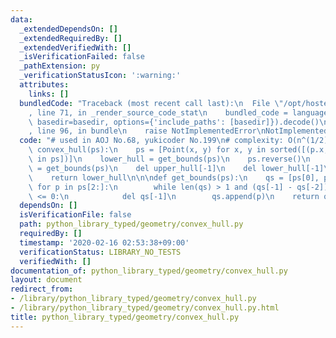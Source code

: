 ```yaml
---
data:
  _extendedDependsOn: []
  _extendedRequiredBy: []
  _extendedVerifiedWith: []
  _isVerificationFailed: false
  _pathExtension: py
  _verificationStatusIcon: ':warning:'
  attributes:
    links: []
  bundledCode: "Traceback (most recent call last):\n  File \"/opt/hostedtoolcache/Python/3.9.1/x64/lib/python3.9/site-packages/onlinejudge_verify/documentation/build.py\"\
    , line 71, in _render_source_code_stat\n    bundled_code = language.bundle(stat.path,\
    \ basedir=basedir, options={'include_paths': [basedir]}).decode()\n  File \"/opt/hostedtoolcache/Python/3.9.1/x64/lib/python3.9/site-packages/onlinejudge_verify/languages/python.py\"\
    , line 96, in bundle\n    raise NotImplementedError\nNotImplementedError\n"
  code: "# used in AOJ No.68, yukicoder No.199\n# complexity: O(n^(1/2))\n\n\ndef\
    \ convex_hull(ps):\n    ps = [Point(x, y) for x, y in sorted([(p.x, p.y) for p\
    \ in ps])]\n    lower_hull = get_bounds(ps)\n    ps.reverse()\n    upper_hull\
    \ = get_bounds(ps)\n    del upper_hull[-1]\n    del lower_hull[-1]\n    lower_hull.extend(upper_hull)\n\
    \    return lower_hull\n\n\ndef get_bounds(ps):\n    qs = [ps[0], ps[1]]\n   \
    \ for p in ps[2:]:\n        while len(qs) > 1 and (qs[-1] - qs[-2]).det(p - qs[-1])\
    \ <= 0:\n            del qs[-1]\n        qs.append(p)\n    return qs\n"
  dependsOn: []
  isVerificationFile: false
  path: python_library_typed/geometry/convex_hull.py
  requiredBy: []
  timestamp: '2020-02-16 02:53:38+09:00'
  verificationStatus: LIBRARY_NO_TESTS
  verifiedWith: []
documentation_of: python_library_typed/geometry/convex_hull.py
layout: document
redirect_from:
- /library/python_library_typed/geometry/convex_hull.py
- /library/python_library_typed/geometry/convex_hull.py.html
title: python_library_typed/geometry/convex_hull.py
---
```

